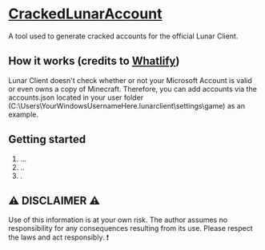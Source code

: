 # [CrackedLunarAccount](https://github.com/EmaBixD/CrackedLunarAccount)
A tool used to generate cracked accounts for the official Lunar Client.

## How it works (credits to [Whatlify](https://github.com/Whatlify/CrackedLunarAccountTool?tab=readme-ov-file))
Lunar Client doesn't check whether or not your Microsoft Account is valid or even owns a copy of Minecraft. Therefore, you can add accounts via the accounts.json located in your user folder (C:\Users\YourWindowsUsernameHere\.lunarclient\settings\game) as an example.

## Getting started
1. ...
2. ..
3. .

## ⚠ DISCLAIMER ⚠
Use of this information is at your own risk. The author assumes no responsibility for any consequences resulting from its use. Please respect the laws and act responsibly. ❗
